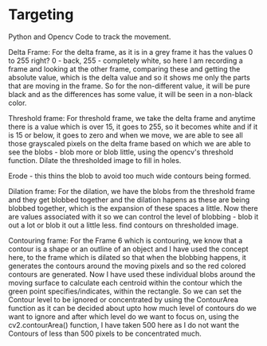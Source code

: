# Targeting
Python and Opencv Code to track the movement.

Delta Frame:
For the delta frame, as it is in a grey frame it has the values 0 to 255 right? 0 - back, 255 - completely white, so here I am recording a frame and looking at the other frame, comparing these and getting the absolute value, which is the delta value and so it shows me only the parts that are moving in the frame. So for the non-different value, it will be pure black and as the differences has some value, it will be seen in a non-black color.

Threshold frame:
For threshold frame, we take the delta frame and anytime there is a value which is over 15, it goes to 255, so it becomes white and if it is 15 or below, it goes to zero and when we move, we are able to  see all those grayscaled pixels on the delta frame based on which we are able to see the blobs - blob more or blob little, using the opencv's threshold function. 
Dilate the thresholded image to fill in holes.

Erode -  this thins the blob to avoid too much wide contours being formed.

Dilation frame:
For the dilation, we have the blobs from the threshold frame and they get blobbed together and the dilation hapens as these are being blobbed together, which is the expansion of these spaces a little. Now there are values associated with it so we can control the level of blobbing - blob it out a lot or blob it out a little less.
find contours on thresholded image.

Contouring frame:
For the Frame 6 which is contouring, we know that a contour is a shape or an outline of an object and I have used the concept here, to the frame which is dilated so that when the blobbing happens, it generates the contours around the moving pixels and so the red colored contours are generated. Now I have used these individual blobs around the moving surface to calculate each centroid within the contour which the green point specifies/indicates, within the rectangle.
So we can set the Contour level to be ignored or concentrated by using the ContourArea function as it can be decided about upto how much level of contours do we want to ignore and after which level do we want to focus on, using the cv2.contourArea() function, I have taken 500 here as I do not want the Contours of less than 500 pixels to be concentrated much.
